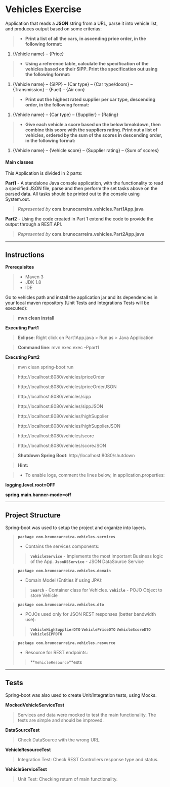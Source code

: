 Vehicles Exercise
===================


Application that reads a **JSON** string from a URL, parse it into vehicle list, and produces output based on some criterias:
> - **Print a list of all the cars, in ascending price order, in the following format:**
1. {Vehicle name} – {Price}
> - **Using a reference table, calculate the specification of the vehicles based on their SIPP. Print the specification out using the following format:**
1. {Vehicle name} – {SIPP} – {Car type} – {Car type/doors} – {Transmission} – {Fuel} – {Air con}
> - **Print out the highest rated supplier per car type, descending order, in the following format:**
1. {Vehicle name} – {Car type} – {Supplier} – {Rating}
> - **Give each vehicle a score based on the below breakdown, then combine this score with the suppliers rating. Print out a list of vehicles, ordered by the sum of the scores in descending order, in the following format:**
1. {Vehicle name} – {Vehicle score} – {Supplier rating} – {Sum of scores}

#### <i class="icon-refresh"></i> Main classes

This Application is divided in 2 parts:

**Part1** - A standalone Java console application, with the functionality to read a specified JSON file, parse and then perform the set tasks above on the parsed data. All tasks should be printed out to the console using System.out.
> *Represented by* **com.brunocarreira.vehicles.Part1App.java**

**Part2** - Using the code created in Part 1 extend the code to provide the output through a REST API.
> *Represented by* **com.brunocarreira.vehicles.Part2App.java**

----------


Instructions
-------------

**Prerequisites** 

> - Maven 3
> - JDK 1.8
> - IDE

Go to vehicles path and install the application jar and its dependencies in your local maven repository (Unit Tests and Integrations Tests will be executed):

> **mvn clean install**

**Executing Part1** 

> **Eclipse**: Right click on Part1App.java > Run as > Java Application

> **Command line**: mvn exec:exec -Ppart1


**Executing Part2** 

> mvn clean spring-boot:run


> http://localhost:8080/vehicles/priceOrder
 
> http://localhost:8080/vehicles/priceOrderJSON

> http://localhost:8080/vehicles/sipp

> http://localhost:8080/vehicles/sippJSON

> http://localhost:8080/vehicles/highSupplier

> http://localhost:8080/vehicles/highSupplierJSON

> http://localhost:8080/vehicles/score

> http://localhost:8080/vehicles/scoreJSON


> **Shutdown Spring Boot**: http://localhost:8080/shutdown


> **Hint:**

> - To enable logs, comment the lines below, in application.properties:

**logging.level.root=OFF**

**spring.main.banner-mode=off**


----------


Project Structure
-------------------

Spring-boot was used to setup the project and organize into layers.

> **```package com.brunocarreira.vehicles.services```**
> - Contains the services components:
> > **```VehicleService```** - Implements the most important Business logic of the App.
> > **```JsonDSService```** - JSON DataSource Service


> **```package com.brunocarreira.vehicles.domain```**
> - Domain Model (Entities if using JPA):
> > **```Search```** - Container class for Vehicles.
> > **```Vehicle```** - POJO Object to store Vehicle


> **```package com.brunocarreira.vehicles.dto```**
> - POJOs used only for JSON REST responses (better bandwidth use):
> > **```VehicleHighSupplierDTO```**
> > **```VehiclePriceDTO```**
> > **```VehicleScoreDTO```**
> > **```VehicleSIPPDTO```**

> **```package com.brunocarreira.vehicles.resource```**
> - Resource for REST endpoints:
> > **```VehicleResource```**ests


----------


Tests
-------------------

Spring-boot was also used to create Unit/Integration tests, using Mocks.

**MockedVehicleServiceTest** 
> Services and data were mocked to test the main functionality. The tests are simple and should be improved.

**DataSourceTest** 
> Check DataSource with the wrong URL.

**VehicleResourceTest** 
> Integration Test: Check REST Controllers response type and status.

**VehicleServiceTest** 
> Unit Test: Checking return of main functionality.
